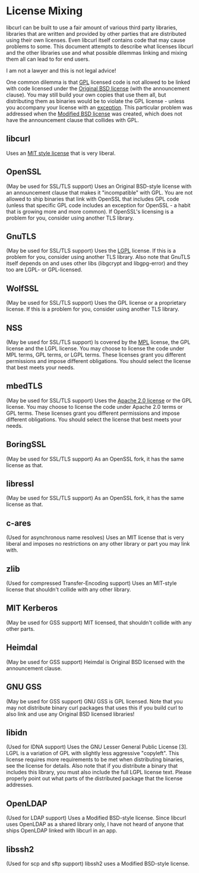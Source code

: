 License Mixing
==============

libcurl can be built to use a fair amount of various third party libraries,
libraries that are written and provided by other parties that are distributed
using their own licenses. Even libcurl itself contains code that may cause
problems to some. This document attempts to describe what licenses libcurl and
the other libraries use and what possible dilemmas linking and mixing them all
can lead to for end users.

I am not a lawyer and this is not legal advice!

One common dilemma is that [GPL](https://www.gnu.org/licenses/gpl.html)
licensed code is not allowed to be linked with code licensed under the
[Original BSD license](https://spdx.org/licenses/BSD-4-Clause.html) (with the
announcement clause). You may still build your own copies that use them all,
but distributing them as binaries would be to violate the GPL license - unless
you accompany your license with an
[exception](https://www.gnu.org/licenses/gpl-faq.html#GPLIncompatibleLibs). This
particular problem was addressed when the [Modified BSD
license](https://opensource.org/licenses/BSD-3-Clause) was created, which does
not have the announcement clause that collides with GPL.

## libcurl

 Uses an [MIT style license](https://curl.haxx.se/docs/copyright.html) that is
 very liberal.

## OpenSSL

 (May be used for SSL/TLS support) Uses an Original BSD-style license with an
 announcement clause that makes it "incompatible" with GPL. You are not
 allowed to ship binaries that link with OpenSSL that includes GPL code
 (unless that specific GPL code includes an exception for OpenSSL - a habit
 that is growing more and more common). If OpenSSL's licensing is a problem
 for you, consider using another TLS library.

## GnuTLS

 (May be used for SSL/TLS support) Uses the
 [LGPL](https://www.gnu.org/licenses/lgpl.html) license. If this is a problem
 for you, consider using another TLS library. Also note that GnuTLS itself
 depends on and uses other libs (libgcrypt and libgpg-error) and they too are
 LGPL- or GPL-licensed.

## WolfSSL

 (May be used for SSL/TLS support) Uses the GPL license or a proprietary
 license. If this is a problem for you, consider using another TLS library.

## NSS

 (May be used for SSL/TLS support) Is covered by the
 [MPL](https://www.mozilla.org/MPL/) license, the GPL license and the LGPL
 license. You may choose to license the code under MPL terms, GPL terms, or
 LGPL terms. These licenses grant you different permissions and impose
 different obligations. You should select the license that best meets your
 needs.

## mbedTLS

 (May be used for SSL/TLS support) Uses the [Apache 2.0
 license](https://opensource.org/licenses/Apache-2.0) or the GPL license.
 You may choose to license the code under Apache 2.0 terms or GPL terms.
 These licenses grant you different permissions and impose different
 obligations. You should select the license that best meets your needs.

## BoringSSL

 (May be used for SSL/TLS support) As an OpenSSL fork, it has the same
 license as that.

## libressl

 (May be used for SSL/TLS support) As an OpenSSL fork, it has the same
 license as that.

## c-ares

 (Used for asynchronous name resolves) Uses an MIT license that is very
 liberal and imposes no restrictions on any other library or part you may link
 with.

## zlib

 (Used for compressed Transfer-Encoding support) Uses an MIT-style license
 that shouldn't collide with any other library.

## MIT Kerberos

 (May be used for GSS support) MIT licensed, that shouldn't collide with any
 other parts.

## Heimdal

 (May be used for GSS support) Heimdal is Original BSD licensed with the
 announcement clause.

## GNU GSS

 (May be used for GSS support) GNU GSS is GPL licensed. Note that you may not
 distribute binary curl packages that uses this if you build curl to also link
 and use any Original BSD licensed libraries!

## libidn

 (Used for IDNA support) Uses the GNU Lesser General Public License [3]. LGPL
 is a variation of GPL with slightly less aggressive "copyleft". This license
 requires more requirements to be met when distributing binaries, see the
 license for details. Also note that if you distribute a binary that includes
 this library, you must also include the full LGPL license text. Please
 properly point out what parts of the distributed package that the license
 addresses.

## OpenLDAP

 (Used for LDAP support) Uses a Modified BSD-style license. Since libcurl uses
 OpenLDAP as a shared library only, I have not heard of anyone that ships
 OpenLDAP linked with libcurl in an app.

## libssh2

 (Used for scp and sftp support) libssh2 uses a Modified BSD-style license.
